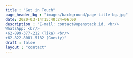 ```yaml
---
title : "Get in Touch"
page_header_bg : "images/background/page-title-bg.jpg"
date: 2020-03-14T15:40:24+06:00
description : "E-mail: contact@openstack.id. <br/>
WhatsApp: <br/>
+62-899-377-212 (Tika) <br/>
+62-822-8081-5182 (Goesty)"
draft : false
layout : "contact"
---
```

